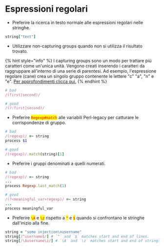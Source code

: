 # Espressioni regolari

* Preferire la ricerca in testo normale alle espressioni regolari nelle stringhe.

```ruby
string["text"]
```

* Utilizzare non-capturing groups quando non si utilizza il risultato trovato.

{% hint style="info" %}
I capturing groups sono un modo per trattare più caratteri come un'unica unità. Vengono creati inserendo i caratteri da raggruppare all'interno di una serie di parentesi. Ad esempio, l'espressione regolare (cane) crea un singolo gruppo contenente le lettere "c" "a", "n" e "e". [Per approfondimenti clicca qui.](../approfondimenti/regexp-non-capturing-groups.md)
{% endhint %}

```ruby
# bad
/(first|second)/

# good
/(?:first|second)/
```

* Preferire <mark style="color:red;">`Regexp#match`</mark> alle variabili Perl-legacy per catturare le corrispondenze di gruppo.

```ruby
# bad
/(regexp)/ =~ string
process $1

# good
/(regexp)/.match(string)[1]
```

* Preferire i gruppi denominati a quelli numerati.

```ruby
# bad
/(regexp)/ =~ string
...
process Regexp.last_match(1)

# good
/(?<meaningful_var>regexp)/ =~ string
...
process meaningful_var
```

* Preferire <mark style="color:red;">`\A`</mark> e <mark style="color:red;">`\z`</mark> rispetto a <mark style="color:red;">`^`</mark> e <mark style="color:red;">`$`</mark> quando si confrontano le stringhe dall'inizio alla fine.

```ruby
string = "some injection\nusername"
string[/^username$/] # `^` and `$` matches start and end of lines.
string[/\Ausername\z/] # `\A` and `\z` matches start and end of strings.
```
